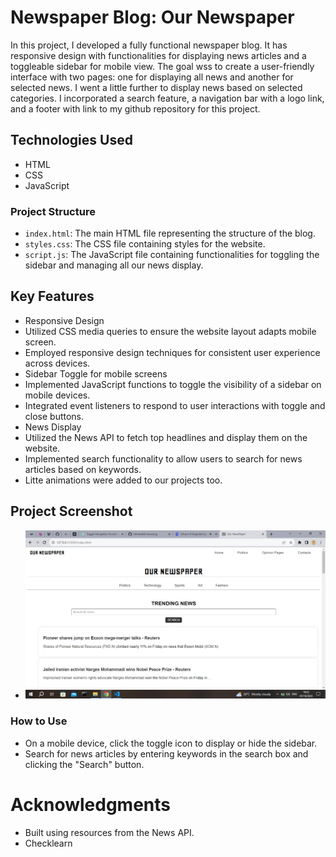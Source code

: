 # Newspaper Blog: Our Newspaper
In this project, I developed a fully functional newspaper blog. It has responsive design with functionalities for displaying news articles and a toggleable sidebar for mobile view.
    The goal wss to create a user-friendly interface with two pages: one for displaying all news and another for selected news. I went a little further to display news based on selected categories. I incorporated a search feature, a navigation bar with a logo link, and a footer with link to my github repository for this project. 

## Technologies Used
- HTML
- CSS
- JavaScript

### Project Structure
- `index.html`: The main HTML file representing the structure of the blog.
- `styles.css`: The CSS file containing styles for the website.
- `script.js`: The JavaScript file containing functionalities for toggling the sidebar and managing all our news display.

## Key Features
- Responsive Design
- Utilized CSS media queries to ensure the website layout adapts mobile screen.
- Employed responsive design techniques for consistent user experience across devices.
- Sidebar Toggle for mobile screens
- Implemented JavaScript functions to toggle the visibility of a sidebar on mobile devices.
- Integrated event listeners to respond to user interactions with toggle and close buttons.
- News Display
- Utilized the News API to fetch top headlines and display them on the website.
- Implemented search functionality to allow users to search for news articles based on keywords.
- Litte animations were added to our projects too.

## Project Screenshot
- ![Project screenshot](images/Screenshot231.png)
### How to Use
- On a mobile device, click the toggle icon to display or hide the sidebar.
- Search for news articles by entering keywords in the search box and clicking the "Search" button.

# Acknowledgments
- Built using resources from the News API.
- Checklearn